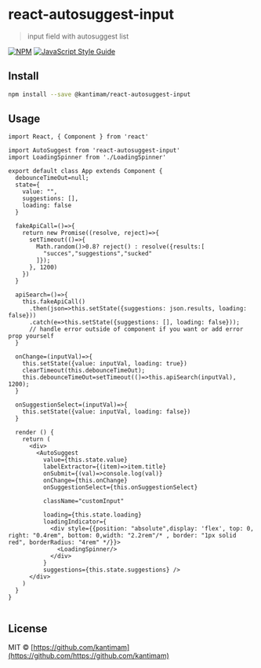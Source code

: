 # react-autosuggest-input

> input field with autosuggest list

[![NPM](https://img.shields.io/npm/v/react-autosuggest-input.svg)](https://www.npmjs.com/package/react-autosuggest-input) [![JavaScript Style Guide](https://img.shields.io/badge/code_style-standard-brightgreen.svg)](https://standardjs.com)

## Install

```bash
npm install --save @kantimam/react-autosuggest-input
```

## Usage

```tsx
import React, { Component } from 'react'

import AutoSuggest from 'react-autosuggest-input'
import LoadingSpinner from './LoadingSpinner'

export default class App extends Component {
  debounceTimeOut=null;
  state={
    value: "",
    suggestions: [],
    loading: false
  }

  fakeApiCall=()=>{
    return new Promise((resolve, reject)=>{
      setTimeout(()=>{
        Math.random()>0.8? reject() : resolve({results:[
          "succes","suggestions","sucked"
        ]});
      }, 1200)
    })
  }

  apiSearch=()=>{
    this.fakeApiCall()
      .then(json=>this.setState({suggestions: json.results, loading: false}))
      .catch(e=>this.setState({suggestions: [], loading: false}));  
      // handle error outside of component if you want or add error prop yourself
  }

  onChange=(inputVal)=>{    
    this.setState({value: inputVal, loading: true})
    clearTimeout(this.debounceTimeOut);
    this.debounceTimeOut=setTimeout(()=>this.apiSearch(inputVal), 1200);
  }

  onSuggestionSelect=(inputVal)=>{
    this.setState({value: inputVal, loading: false})
  }

  render () {
    return (
      <div>
        <AutoSuggest
          value={this.state.value}
          labelExtractor={(item)=>item.title} 
          onSubmit={(val)=>console.log(val)}
          onChange={this.onChange}
          onSuggestionSelect={this.onSuggestionSelect}

          className="customInput"

          loading={this.state.loading}
          loadingIndicator={
            <div style={{position: "absolute",display: 'flex', top: 0, right: "0.4rem", bottom: 0,width: "2.2rem"/* , border: "1px solid red", borderRadius: "4rem" */}}>
              <LoadingSpinner/>
            </div>
          }
          suggestions={this.state.suggestions} />
      </div>
    )
  }
}


```

## License

MIT © [https://github.com/kantimam](https://github.com/https://github.com/kantimam)
